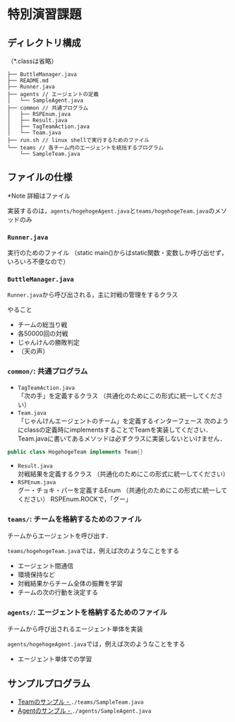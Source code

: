 # 特別演習課題

##  ディレクトリ構成
（*.classは省略）
```
├── ButtleManager.java
├── README.md
├── Runner.java 
├── agents // エージェントの定義
│   └── SampleAgent.java
├── common // 共通プログラム
│   ├── RSPEnum.java
│   ├── Result.java
│   ├── TagTeamAction.java
│   └── Team.java
├── run.sh // linux shellで実行するためのファイル
└── teams // 各チーム内のエージェントを統括するプログラム
    └── SampleTeam.java
```

## ファイルの仕様
*Note 詳細はファイル

実装するのは，`agents/hogehogeAgent.java`と`teams/hogehogeTeam.java`のメソッドのみ

### `Runner.java`
実行のためのファイル
（static main()からはstatic関数・変数しか呼び出せず，いろいろ不便なので）

### `ButtleManager.java`
`Runner.java`から呼び出される，主に対戦の管理をするクラス

やること
- チームの総当り戦
- 各50000回の対戦
- じゃんけんの勝敗判定
- （天の声）

### `common/`: 共通プログラム
- `TagTeamAction.java`  
「次の手」を定義するクラス
（共通化のためにこの形式に統一してください）
- `Team.java`  
「じゃんけんエージェントのチーム」を定義するインターフェース
次のようにclassの定義時にimplementsすることでTeamを実装してください．  
Team.javaに書いてあるメソッドは必ずクラスに実装しないといけません．
```java
public class HogehogeTeam implements Team{}
```

- `Result.java`  
対戦結果を定義するクラス
（共通化のためにこの形式に統一してください）
- `RSPEnum.java`  
グー・チョキ・パーを定義するEnum
（共通化のためにこの形式に統一してください）
RSPEnum.ROCKで，「グー」

### `teams/`: チームを格納するためのファイル
チームからエージェントを呼び出す．

`teams/hogehogeTeam.jav`aでは，例えば次のようなことをする
- エージェント間通信
- 環境保持など
- 対戦結果からチーム全体の振舞を学習
- チームの次の行動を決定する

### `agents/`: エージェントを格納するためのファイル
チームから呼び出されるエージェント単体を実装

`agents/hogehogeAgent.java`では，例えば次のようなことをする
- エージェント単体での学習

## サンプルプログラム

- [Teamのサンプル - ](./teams/SampleTeam.java)
`./teams/SampleTeam.java`
- [Agentのサンプル - ](./agents/SampleAgent.java)
`./agents/SampleAgent.java`